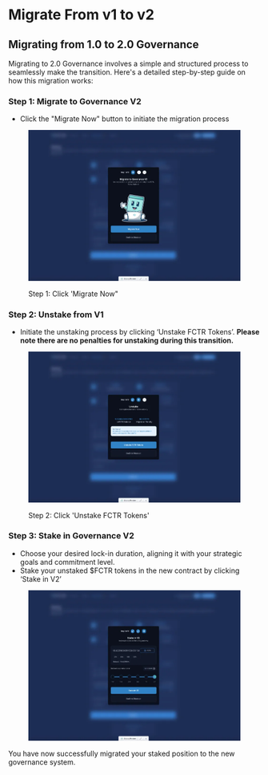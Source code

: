 # Migrate From v1 to v2

## Migrating from 1.0 to 2.0 Governance

Migrating to 2.0 Governance involves a simple and structured process to seamlessly make the transition. Here's a detailed step-by-step guide on how this migration works:

### **Step 1: Migrate to Governance V2**

* Click the "Migrate Now" button to initiate the migration process

<figure><img src="../../../.gitbook/assets/image.png" alt=""><figcaption><p>Step 1: Click 'Migrate Now"</p></figcaption></figure>

### **Step 2: Unstake from V1**

* Initiate the unstaking process by clicking ‘Unstake FCTR Tokens’. **Please note there are no penalties for unstaking during this transition.**

<figure><img src="../../../.gitbook/assets/image (1).png" alt=""><figcaption><p>Step 2: Click 'Unstake FCTR Tokens'</p></figcaption></figure>

### **Step 3: Stake in Governance V2**

* Choose your desired lock-in duration, aligning it with your strategic goals and commitment level.
* Stake your unstaked $FCTR tokens in the new contract by clicking ‘Stake in V2’

<figure><img src="../../../.gitbook/assets/image (2).png" alt=""><figcaption></figcaption></figure>

You have now successfully migrated your staked position to the new governance system.
